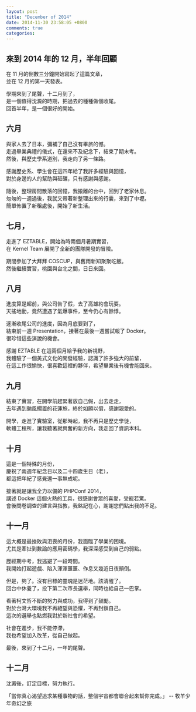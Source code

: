```yaml
---
layout: post
title: "December of 2014"
date: 2014-11-30 23:58:05 +0800
comments: true
categories:
---
```


來到 2014 年的 12 月，半年回顧
-------------------

在 11 月的倒數三分鐘開始寫起了這篇文章，<br/>
並在 12 月的第一天發表。<br/>

學期來到了尾聲，十二月到了，<br/>
是一個值得沈澱的時期，把過去的種種做個收尾。<br/>
回首半年，是一個很好的開始。<br/>

<!-- more -->

## 六月
與家人去了日本，彌補了自己沒有畢旅的憾。<br/>
走過畢業典禮的儀式，在還來不及紀念下，結束了期末考。<br/>
然後，與歷史學系道別，我走向了另一條路。<br/>

感謝歷史系、學生會在這四年給了我許多經驗與回憶，<br/>
對於身邊的人的幫助與砥礪，只有感謝與感謝。<br/>

隨後，整理房間散落的回憶，我搬離的台中，回到了老家休息。<br/>
匆匆的一週過後，我就又帶著新整理出來的行囊，來到了中壢。<br/>
簡單佈置了新租處後，開始了新生活。<br/>

## 七月，
走進了 EZTABLE，開始為時兩個月暑期實習，<br/>
在 Kernel Team 展開了全新的團隊開發的冒險。<br/>

期間參加了大拜拜 COSCUP，與舊雨新知聚聚吃飯。<br/>
然後繼續實習，桃園與台北之間，日日來回。<br/>

## 八月
進度算是超前，與公司告了假，去了高雄約會玩耍。<br/>
天搖地動，竟然遭遇了氣爆事件，至今仍心有餘悸。<br/>

逐漸收尾公司的進度，因為月底要到了，<br/>
結束前一週 Presentation，接著在最後一週嘗試報了 Docker。<br/>
很珍惜這些演說的機會。<br/>

感謝 EZTABLE 在這兩個月給予我的新視野，<br/>
我體驗了一個美式文化的開發經驗，認識了許多強大的前輩，<br/>
在這工作很愉快，很喜歡這裡的夥伴，希望畢業後有機會能回來。<br/>

## 九月
結束了實習，在開學前趕緊著放自己假，出去走走，<br/>
去年遇到颱風擱置的花蓮旅，終於如願以償，感謝親愛的。<br/>

開學，走進了實驗室，從那時起，我不再只是歷史學徒，<br/>
軟體工程所，讓我聽著就興奮的新方向，我走回了資訊本科。<br/>

## 十月
這是一個特殊的月份，<br/>
慶祝了兩週年紀念日以及二十四歲生日（老），<br/>
都這把年紀了感覺還一事無成呢。<br/>

接著就是讓我全力以備的 PHPConf 2014，<br/>
講述 Docker 這個火熱的工具，很感謝會眾的喜愛，受寵若驚。<br/>
會後問卷調查的建言與指教，我銘記在心，謝謝您們點出我的不足。<br/>

## 十一月
這大概是最挫敗與沮喪的月份，我面臨了學業的困境。<br/>
尤其是牽扯到數論的應用密碼學，我深深感受到自己的弱點。<br/>

歷經期中考，我逃避了一段時間。<br/>
我開始打起遊戲、陷入渾渾噩噩、作息又幾近日夜顛倒。<br/>

但是，夠了。沒有目標的靈魂是迷茫地。該清醒了。<br/>
回台中休養了，投下第二次市長選舉，同時也給自己一巴掌。<br/>

看著柯文哲不斷的努力與成功，我得到了鼓勵。<br/>
對於台灣大環境我不再絕望與恐懼，不再封鎖自己。<br/>
這次的選舉也點燃我對於新社會的希望。<br/>

社會在進步，我不能停滯，<br/>
我也希望加入改革，從自己做起。<br/>

最後，來到了十二月，一年的尾聲。<br/>

## 十二月
沈澱後，訂定目標，努力執行。<br/>

「當你真心渴望追求某種事物的話，整個宇宙都會聯合起來幫你完成。」 -- 牧羊少年奇幻之旅<br/>
